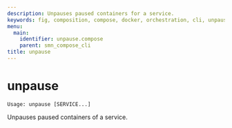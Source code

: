 ```yaml
---
description: Unpauses paused containers for a service.
keywords: fig, composition, compose, docker, orchestration, cli, unpause
menu:
  main:
    identifier: unpause.compose
    parent: smn_compose_cli
title: unpause
---
```


# unpause

```
Usage: unpause [SERVICE...]
```

Unpauses paused containers of a service.